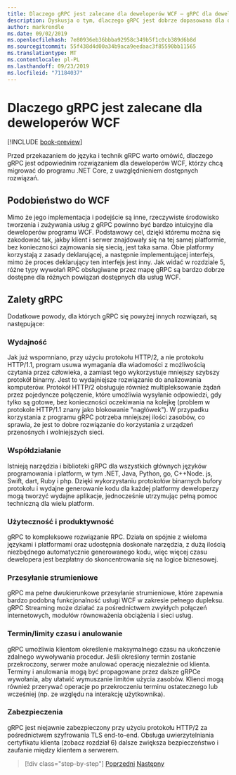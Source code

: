 ```yaml
---
title: Dlaczego gRPC jest zalecane dla deweloperów WCF — gRPC dla deweloperów WCF
description: Dyskusja o tym, dlaczego gRPC jest dobrze dopasowana dla deweloperów WCF, którzy chcą migrować do nowoczesnych architektur i platform.
author: markrendle
ms.date: 09/02/2019
ms.openlocfilehash: 7e80936eb36bbba92958c349b5f1c0cb389d6b8d
ms.sourcegitcommit: 55f438d4d00a34b9aca9eedaac3f85590bb11565
ms.translationtype: MT
ms.contentlocale: pl-PL
ms.lasthandoff: 09/23/2019
ms.locfileid: "71184037"
---
```

# <a name="why-grpc-is-recommended-for-wcf-developers"></a>Dlaczego gRPC jest zalecane dla deweloperów WCF

[!INCLUDE [book-preview](../../../includes/book-preview.md)]

Przed przekazaniem do języka i technik gRPC warto omówić, dlaczego gRPC jest odpowiednim rozwiązaniem dla deweloperów WCF, którzy chcą migrować do programu .NET Core, z uwzględnieniem dostępnych rozwiązań.

## <a name="similarity-to-wcf"></a>Podobieństwo do WCF

Mimo że jego implementacja i podejście są inne, rzeczywiste środowisko tworzenia i zużywania usług z gRPC powinno być bardzo intuicyjne dla deweloperów programu WCF. Podstawowy cel, dzięki któremu można się zakodować tak, jakby klient i serwer znajdowały się na tej samej platformie, bez konieczności zajmowania się siecią, jest taka sama. Obie platformy korzystają z zasady deklarującej, a następnie implementującej interfejs, mimo że proces deklarujący ten interfejs jest inny. Jak widać w rozdziale 5, różne typy wywołań RPC obsługiwane przez mapę gRPC są bardzo dobrze dostępne dla różnych powiązań dostępnych dla usług WCF.

## <a name="benefits-of-grpc"></a>Zalety gRPC

Dodatkowe powody, dla których gRPC się powyżej innych rozwiązań, są następujące:

### <a name="performance"></a>Wydajność

Jak już wspomniano, przy użyciu protokołu HTTP/2, a nie protokołu HTTP/1.1, program usuwa wymagania dla wiadomości z możliwością czytania przez człowieka, a zamiast tego wykorzystuje mniejszy szybszy protokół binarny. Jest to wydajniejsze rozwiązanie do analizowania komputerów. Protokół HTTP/2 obsługuje również multipleksowanie żądań przez pojedyncze połączenie, które umożliwia wysyłanie odpowiedzi, gdy tylko są gotowe, bez konieczności oczekiwania na kolejkę (problem w protokole HTTP/1.1 znany jako blokowanie "nagłówek"). W przypadku korzystania z programu gRPC potrzeba mniejszej ilości zasobów, co sprawia, że jest to dobre rozwiązanie do korzystania z urządzeń przenośnych i wolniejszych sieci.

### <a name="interoperability"></a>Współdziałanie

Istnieją narzędzia i biblioteki gRPC dla wszystkich głównych języków programowania i platform, w tym .NET, Java, Python, go, C++Node. js, Swift, dart, Ruby i php. Dzięki wykorzystaniu protokołów binarnych bufory protokołu i wydajne generowanie kodu dla każdej platformy deweloperzy mogą tworzyć wydajne aplikacje, jednocześnie utrzymując pełną pomoc techniczną dla wielu platform.

### <a name="usability-and-productivity"></a>Użyteczność i produktywność

gRPC to kompleksowe rozwiązanie RPC. Działa on spójnie z wieloma językami i platformami oraz udostępnia doskonałe narzędzia, z dużą ilością niezbędnego automatycznie generowanego kodu, więc więcej czasu dewelopera jest bezpłatny do skoncentrowania się na logice biznesowej.

### <a name="streaming"></a>Przesyłanie strumieniowe

gRPC ma pełne dwukierunkowe przesyłanie strumieniowe, które zapewnia bardzo podobną funkcjonalność usługi WCF w zakresie pełnego dupleksu. gRPC Streaming może działać za pośrednictwem zwykłych połączeń internetowych, modułów równoważenia obciążenia i sieci usług.

### <a name="deadlinetimeouts-and-cancellation"></a>Termin/limity czasu i anulowanie

gRPC umożliwia klientom określenie maksymalnego czasu na ukończenie zdalnego wywoływania procedur. Jeśli określony termin zostanie przekroczony, serwer może anulować operację niezależnie od klienta. Terminy i anulowania mogą być propagowane przez dalsze gRPCe wywołania, aby ułatwić wymuszanie limitów użycia zasobów. Klienci mogą również przerywać operacje po przekroczeniu terminu ostatecznego lub wcześniej (np. ze względu na interakcję użytkownika).

### <a name="security"></a>Zabezpieczenia

gRPC jest niejawnie zabezpieczony przy użyciu protokołu HTTP/2 za pośrednictwem szyfrowania TLS end-to-end. Obsługa uwierzytelniania certyfikatu klienta (zobacz rozdział 6) dalsze zwiększa bezpieczeństwo i zaufanie między klientem a serwerem.

>[!div class="step-by-step"]
>[Poprzedni](network-protocols.md)
>[Następny](protocol-buffers.md)

